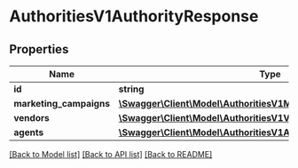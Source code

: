 # AuthoritiesV1AuthorityResponse

## Properties
Name | Type | Description | Notes
------------ | ------------- | ------------- | -------------
**id** | **string** |  | 
**marketing_campaigns** | [**\Swagger\Client\Model\AuthoritiesV1MarketingCampaignResponse[]**](AuthoritiesV1MarketingCampaignResponse.md) |  | [optional] 
**vendors** | [**\Swagger\Client\Model\AuthoritiesV1VendorResponse[]**](AuthoritiesV1VendorResponse.md) |  | [optional] 
**agents** | [**\Swagger\Client\Model\AuthoritiesV1AgentResponse[]**](AuthoritiesV1AgentResponse.md) |  | [optional] 

[[Back to Model list]](../../README.md#documentation-for-models) [[Back to API list]](../../README.md#documentation-for-api-endpoints) [[Back to README]](../../README.md)

